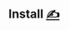 
## Install [<span style='font-size:20px;'>&#x270D;</span>](https://github.com/apimacro/bash/edit/main/DOCS/INSTALL.md)
